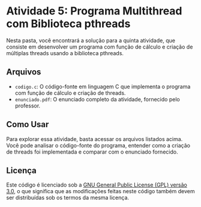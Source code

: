# Atividade 5: Programa Multithread com Biblioteca pthreads

Nesta pasta, você encontrará a solução para a quinta atividade, que consiste em desenvolver um programa com função de cálculo e criação de múltiplas threads usando a biblioteca pthreads.

## Arquivos

- `codigo.c`: O código-fonte em linguagem C que implementa o programa com função de cálculo e criação de threads.
- `enunciado.pdf`: O enunciado completo da atividade, fornecido pelo professor.

## Como Usar

Para explorar essa atividade, basta acessar os arquivos listados acima. Você pode analisar o código-fonte do programa, entender como a criação de threads foi implementada e comparar com o enunciado fornecido.

## Licença

Este código é licenciado sob a [GNU General Public License (GPL) versão 3.0](LICENSE), o que significa que as modificações feitas neste código também devem ser distribuídas sob os termos da mesma licença.
